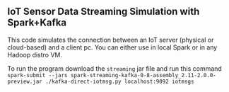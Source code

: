 ## IoT Sensor Data Streaming Simulation with Spark+Kafka

This code simulates the connection between an IoT server (physical or cloud-based) and a client pc.
You can either use in local Spark or in any Hadoop distro VM.

To run the program download the `streaming` jar file and run this command `spark-submit --jars spark-streaming-kafka-0-8-assembly_2.11-2.0.0-preview.jar ./kafka-direct-iotmsg.py localhost:9092 iotmsgs`
